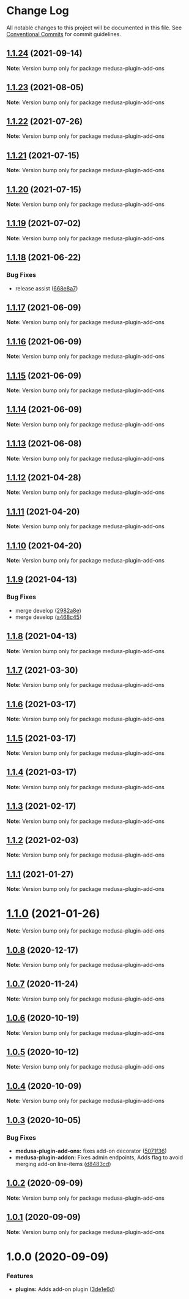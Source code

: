 # Change Log

All notable changes to this project will be documented in this file.
See [Conventional Commits](https://conventionalcommits.org) for commit guidelines.

## [1.1.24](https://github.com/medusajs/medusa/compare/medusa-plugin-add-ons@1.1.23...medusa-plugin-add-ons@1.1.24) (2021-09-14)

**Note:** Version bump only for package medusa-plugin-add-ons





## [1.1.23](https://github.com/medusajs/medusa/compare/medusa-plugin-add-ons@1.1.22...medusa-plugin-add-ons@1.1.23) (2021-08-05)

**Note:** Version bump only for package medusa-plugin-add-ons





## [1.1.22](https://github.com/medusajs/medusa/compare/medusa-plugin-add-ons@1.1.21...medusa-plugin-add-ons@1.1.22) (2021-07-26)

**Note:** Version bump only for package medusa-plugin-add-ons





## [1.1.21](https://github.com/medusajs/medusa/compare/medusa-plugin-add-ons@1.1.19...medusa-plugin-add-ons@1.1.21) (2021-07-15)

**Note:** Version bump only for package medusa-plugin-add-ons





## [1.1.20](https://github.com/medusajs/medusa/compare/medusa-plugin-add-ons@1.1.19...medusa-plugin-add-ons@1.1.20) (2021-07-15)

**Note:** Version bump only for package medusa-plugin-add-ons





## [1.1.19](https://github.com/medusajs/medusa/compare/medusa-plugin-add-ons@1.1.18...medusa-plugin-add-ons@1.1.19) (2021-07-02)

**Note:** Version bump only for package medusa-plugin-add-ons





## [1.1.18](https://github.com/medusajs/medusa/compare/medusa-plugin-add-ons@1.1.17...medusa-plugin-add-ons@1.1.18) (2021-06-22)


### Bug Fixes

* release assist ([668e8a7](https://github.com/medusajs/medusa/commit/668e8a740200847fc2a41c91d2979097f1392532))





## [1.1.17](https://github.com/medusajs/medusa/compare/medusa-plugin-add-ons@1.1.16...medusa-plugin-add-ons@1.1.17) (2021-06-09)

**Note:** Version bump only for package medusa-plugin-add-ons





## [1.1.16](https://github.com/medusajs/medusa/compare/medusa-plugin-add-ons@1.1.15...medusa-plugin-add-ons@1.1.16) (2021-06-09)

**Note:** Version bump only for package medusa-plugin-add-ons





## [1.1.15](https://github.com/medusajs/medusa/compare/medusa-plugin-add-ons@1.1.14...medusa-plugin-add-ons@1.1.15) (2021-06-09)

**Note:** Version bump only for package medusa-plugin-add-ons





## [1.1.14](https://github.com/medusajs/medusa/compare/medusa-plugin-add-ons@1.1.13...medusa-plugin-add-ons@1.1.14) (2021-06-09)

**Note:** Version bump only for package medusa-plugin-add-ons





## [1.1.13](https://github.com/medusajs/medusa/compare/medusa-plugin-add-ons@1.1.12...medusa-plugin-add-ons@1.1.13) (2021-06-08)

**Note:** Version bump only for package medusa-plugin-add-ons





## [1.1.12](https://github.com/medusajs/medusa/compare/medusa-plugin-add-ons@1.1.9...medusa-plugin-add-ons@1.1.12) (2021-04-28)

**Note:** Version bump only for package medusa-plugin-add-ons





## [1.1.11](https://github.com/medusajs/medusa/compare/medusa-plugin-add-ons@1.1.10...medusa-plugin-add-ons@1.1.11) (2021-04-20)

**Note:** Version bump only for package medusa-plugin-add-ons





## [1.1.10](https://github.com/medusajs/medusa/compare/medusa-plugin-add-ons@1.1.9...medusa-plugin-add-ons@1.1.10) (2021-04-20)

**Note:** Version bump only for package medusa-plugin-add-ons





## [1.1.9](https://github.com/medusajs/medusa/compare/medusa-plugin-add-ons@1.1.8...medusa-plugin-add-ons@1.1.9) (2021-04-13)


### Bug Fixes

* merge develop ([2982a8e](https://github.com/medusajs/medusa/commit/2982a8e682e90beb4549d969d9d3b04d78a46a2d))
* merge develop ([a468c45](https://github.com/medusajs/medusa/commit/a468c451e82c68f41b5005a2e480057f6124aaa6))





## [1.1.8](https://github.com/medusajs/medusa/compare/medusa-plugin-add-ons@1.1.7...medusa-plugin-add-ons@1.1.8) (2021-04-13)

**Note:** Version bump only for package medusa-plugin-add-ons





## [1.1.7](https://github.com/medusajs/medusa/compare/medusa-plugin-add-ons@1.1.6...medusa-plugin-add-ons@1.1.7) (2021-03-30)

**Note:** Version bump only for package medusa-plugin-add-ons





## [1.1.6](https://github.com/medusajs/medusa/compare/medusa-plugin-add-ons@1.1.5...medusa-plugin-add-ons@1.1.6) (2021-03-17)

**Note:** Version bump only for package medusa-plugin-add-ons





## [1.1.5](https://github.com/medusajs/medusa/compare/medusa-plugin-add-ons@1.1.3...medusa-plugin-add-ons@1.1.5) (2021-03-17)

**Note:** Version bump only for package medusa-plugin-add-ons





## [1.1.4](https://github.com/medusajs/medusa/compare/medusa-plugin-add-ons@1.1.3...medusa-plugin-add-ons@1.1.4) (2021-03-17)

**Note:** Version bump only for package medusa-plugin-add-ons





## [1.1.3](https://github.com/medusajs/medusa/compare/medusa-plugin-add-ons@1.1.2...medusa-plugin-add-ons@1.1.3) (2021-02-17)

**Note:** Version bump only for package medusa-plugin-add-ons





## [1.1.2](https://github.com/medusajs/medusa/compare/medusa-plugin-add-ons@1.1.1...medusa-plugin-add-ons@1.1.2) (2021-02-03)

**Note:** Version bump only for package medusa-plugin-add-ons





## [1.1.1](https://github.com/medusajs/medusa/compare/medusa-plugin-add-ons@1.1.0...medusa-plugin-add-ons@1.1.1) (2021-01-27)

**Note:** Version bump only for package medusa-plugin-add-ons





# [1.1.0](https://github.com/medusajs/medusa/compare/medusa-plugin-add-ons@1.0.8...medusa-plugin-add-ons@1.1.0) (2021-01-26)

**Note:** Version bump only for package medusa-plugin-add-ons





## [1.0.8](https://github.com/medusajs/medusa/compare/medusa-plugin-add-ons@1.0.7...medusa-plugin-add-ons@1.0.8) (2020-12-17)

**Note:** Version bump only for package medusa-plugin-add-ons





## [1.0.7](https://github.com/medusajs/medusa/compare/medusa-plugin-add-ons@1.0.6...medusa-plugin-add-ons@1.0.7) (2020-11-24)

**Note:** Version bump only for package medusa-plugin-add-ons





## [1.0.6](https://github.com/medusajs/medusa/compare/medusa-plugin-add-ons@1.0.5...medusa-plugin-add-ons@1.0.6) (2020-10-19)

**Note:** Version bump only for package medusa-plugin-add-ons





## [1.0.5](https://github.com/medusajs/medusa/compare/medusa-plugin-add-ons@1.0.4...medusa-plugin-add-ons@1.0.5) (2020-10-12)

**Note:** Version bump only for package medusa-plugin-add-ons





## [1.0.4](https://github.com/medusajs/medusa/compare/medusa-plugin-add-ons@1.0.3...medusa-plugin-add-ons@1.0.4) (2020-10-09)

**Note:** Version bump only for package medusa-plugin-add-ons





## [1.0.3](https://github.com/medusajs/medusa/compare/medusa-plugin-add-ons@1.0.2...medusa-plugin-add-ons@1.0.3) (2020-10-05)


### Bug Fixes

* **medusa-plugin-add-ons:** fixes add-on decorator ([5071f36](https://github.com/medusajs/medusa/commit/5071f362e4e140d11a1342a5058e8ad2efaa1ed4))
* **medusa-plugin-addon:** Fixes admin endpoints, Adds flag to avoid merging add-on line-items ([d8483cd](https://github.com/medusajs/medusa/commit/d8483cd1352ecc587112723786b7c31882f9416e))





## [1.0.2](https://github.com/medusajs/medusa/compare/medusa-plugin-add-ons@1.0.1...medusa-plugin-add-ons@1.0.2) (2020-09-09)

**Note:** Version bump only for package medusa-plugin-add-ons





## [1.0.1](https://github.com/medusajs/medusa/compare/medusa-plugin-add-ons@1.0.0...medusa-plugin-add-ons@1.0.1) (2020-09-09)

**Note:** Version bump only for package medusa-plugin-add-ons





# 1.0.0 (2020-09-09)


### Features

* **plugins:** Adds add-on plugin ([3de1e6d](https://github.com/medusajs/medusa/commit/3de1e6dd4ad4a2a48d4d8116ebdd011efce2b22a))

